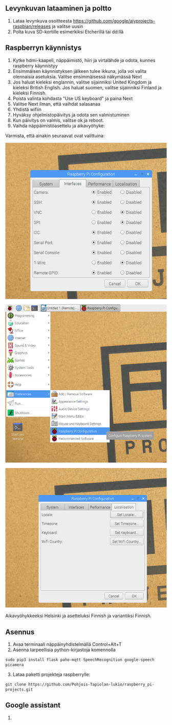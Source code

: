 ## Levynkuvan lataaminen ja poltto
1. Lataa levynkuva osoitteesta https://github.com/google/aiyprojects-raspbian/releases ja valitse uusin
2. Polta kuva SD-kortille esimerkiksi Etcherillä tai dd:llä

## Raspberryn käynnistys
1. Kytke hdmi-kaapeli, näppäimistö, hiiri ja virtalähde ja odota, kunnes raspberry käynnistyy
2. Ensimmäisen käynnistyksen jälkeen tulee ikkuna, jolla voi valita olennaisia asetuksia. Valitse ensimmäisessä näkymässä Next
3. Jos haluat kieleksi englannin, valitse sijainniksi United Kingdom ja kieleksi British English. Jos haluat suomen, valitse sijainniksi Finland ja kieleksi Finnish.
4. Poista valinta kohdasta "Use US keyboard" ja paina Next
5. Valitse Next ilman, että vaihdat salasanaa
6. Yhdistä wifiin
7. Hyväksy ohjelmistopäivitys ja odota sen valmistuminen
8. Kun päivitys on valmis, valitse ok ja reboot.
9. Vaihda näppäimistöasettelu ja aikavyöhyke:

Varmista, että ainakin seuraavat ovat valittuina:

![](https://raw.githubusercontent.com/Samelikameli/python-aalto/master/guides/images/interfaces.png)

![](https://raw.githubusercontent.com/Samelikameli/python-aalto/master/guides/images/configuration.png)

![](https://raw.githubusercontent.com/Samelikameli/python-aalto/master/guides/images/localisation.png)

Aikavyöhykkeeksi Helsinki ja asetteluksi Finnish ja variantiksi Finnish.

## Asennus

1. Avaa terminaali näppäinyhdistelmällä Control+Alt+T
2. Asenna tarpeellisia python-kirjastoja komennolla 
```
sudo pip3 install flask paho-mqtt SpeechRecognition google-speech picamera 
```
3. Lataa paketti projekteja raspberrylle:
```
git clone https://github.com/Pohjois-Tapiolan-lukio/raspberry_pi-projects.git
```

## Google assistant
1. 
